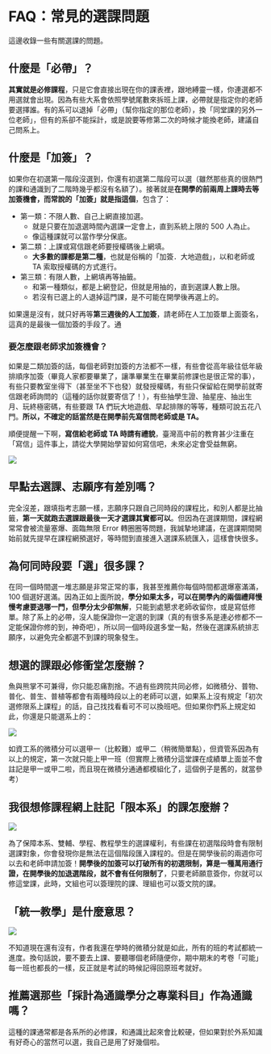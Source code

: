 # FAQ：常見的選課問題

這邊收錄一些有關選課的問題。

## 什麼是「必帶」？

**其實就是必修課程**，只是它會直接出現在你的課表裡，跟地縛靈一樣，你連選都不用選就會出現。因為有些大系會依照學號尾數來拆班上課，必帶就是指定你的老師要選擇誰。有的系可以退掉「必帶」（幫你指定的那位老師），換「同堂課的另外一位老師」，但有的系卻不能採計，或是說要等修第二次的時候才能換老師，建議自己問系上。

## 什麼是「加簽」？

如果你在初選第一階段沒選到，你還有初選第二階段可以選（雖然那些真的很熱門的課和通識到了二階時幾乎都沒有名額了）。接著就是**在開學的前兩周上課時去等加簽機會，而常說的「加簽」就是指這個**，包含了：

- 第一類：不限人數、自己上網直接加選。
  - 就是只要在加退選時間內選課一定會上，直到系統上限的 500 人為止。
  - 像這種課就可以當作學分保底。
- 第二類：上課或寫信跟老師要授權碼後上網填。
  - **大多數的課都是第二種**，也就是俗稱的「加簽．大地遊戲」，以和老師或 TA 索取授權碼的方式進行。
- 第三類：有限人數，上網填再等抽籤。
  - 和第一種類似，都是上網登記，但就是用抽的，直到選課人數上限。
  - 若沒有已選上的人退掉這門課，是不可能在開學後再選上的。

如果還是沒有，就只好再等**第三週後的人工加簽**，請老師在人工加簽單上面簽名，這真的是最後一個加簽的手段了。通

### 要怎麼跟老師求加簽機會？

如果是二類加簽的話，每個老師對加簽的方法都不一樣，有些會從高年級往低年級排順序加簽（畢竟人家都要畢業了，讓準畢業生在畢業前修課也是很正常的事），有些只要教室坐得下（甚至坐不下也發）就發授權碼，有些只保留給在開學前就寄信跟老師詢問的（這種的話你就要寄信了！），有些抽學生證、抽星座、抽出生月、玩終極密碼，有些要跟 TA 們玩大地遊戲、早起排隊的等等，種類可說五花八門。**所以，不確定的話當然是在開學前先寫信問老師或是 TA。**

順便提醒一下啊，**寫信給老師或 TA 時請有禮貌**，臺灣高中前的教育甚少注重在「寫信」這件事上，請從大學開始學習如何寫信吧，未來必定會受益無窮。

![](/img/plzmail.png)

## 早點去選課、志願序有差別嗎？

完全沒差，跟填指考志願一樣，志願序只跟自己同時段的課程比，和別人都是比抽籤，**第一天就跑去選課跟最後一天才選課其實都可以**。但因為在選課期間，課程網常常會被流量塞爆、面臨無限 Error 轉圈圈等問題，我誠摯地建議，在選課期間開始前就先提早在課程網預選好，等時間到直接進入選課系統匯入，這樣會快很多。

## 為何同時段要「選」很多課？

在同一個時間選一堆志願是非常正常的事，我甚至推薦你每個時間都選爆塞滿滿，100 個選好選滿。因為正如上面所說，**學分如果太多，可以在開學內的兩個禮拜慢慢考慮要退哪一門，但學分太少卻無解**，只能到處懇求老師收留你，或是寫低修單。除了系上的必帶，沒人能保證你一定選的到課（真的有很多系是連必修都不一定能保證你修的到，神奇吧），所以同一個時段選多堂一點，然後在選課系統排志願序，以避免完全都選不到課的現象發生。

## 想選的課跟必修衝堂怎麼辦？

魚與熊掌不可兼得，你只能忍痛割捨。不過有些跨院共同必修，如微積分、普物、普化、普生、普植等都會有兩種時段以上的老師可以選，如果系上沒有規定「初次選修限系上課程」的話，自己找找看看可不可以換班吧。但如果你們系上規定如此，你還是只能選系上的：

![](/img/credit01.PNG)

如資工系的微積分可以選甲一（比較難）或甲二（稍微簡單點），但資管系因為有以上的規定，第一次就只能上甲一班（但實際上微積分這堂課在成績單上面並不會註記是甲一或甲二啦，而且現在微積分通通都模組化了，這個例子是舊的，就當參考）

## 我很想修課程網上註記「限本系」的課怎麼辦？

![](/img/nol06.PNG)

為了保障本系、雙輔、學程、教程學生的選課權利，有些課在初選階段時會有限制選課對象，你會發現你是無法在這個階段匯入課程的。但是在開學後前的兩週你可以去和老師申請加簽！**開學後的加簽可以打破所有的初選限制，算是一種萬用通行證，在開學後的加退選階段，就不會有任何限制了**，只要老師願意簽你，你就可以修這堂課，此時，文組也可以簽理院的課、理組也可以簽文院的課。

## 「統一教學」是什麼意思？

![](/img/nol07.PNG)

不知道現在還有沒有，作者我還在學時的微積分就是如此，所有的班的考試都統一進度。換句話說，要不要去上課、要聽哪個老師隨便你，期中期末的考卷「可能」每一班也都長的一樣，反正就是考試的時候記得回原班考就好。

## 推薦選那些「採計為通識學分之專業科目」作為通識嗎？

這種的課通常都是各系所的必修課，和通識比起來會比較硬，但如果對於外系知識有好奇心的當然可以選，我自己是用了好幾個啦。